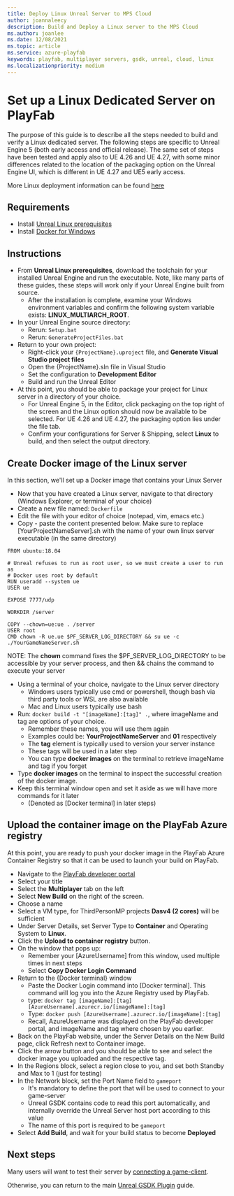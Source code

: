 ```yaml
---
title: Deploy Linux Unreal Server to MPS Cloud
author: joannaleecy
description: Build and Deploy a Linux server to the MPS Cloud
ms.author: joanlee
ms.date: 12/08/2021
ms.topic: article
ms.service: azure-playfab
keywords: playfab, multiplayer servers, gsdk, unreal, cloud, linux
ms.localizationpriority: medium
---
```


# Set up a Linux Dedicated Server on PlayFab

The purpose of this guide is to describe all the steps needed to build and verify a Linux dedicated server. The following steps are specific to Unreal Engine 5 (both early access and official release). The same set of steps have been tested and apply also to UE 4.26 and UE 4.27, with some minor differences related to the location of the packaging option on the Unreal Engine UI, which is different in UE 4.27 and UE5 early access.

More Linux deployment information can be found [here](https://github.com/PlayFab/MpsAgent/blob/main/LocalMultiplayerAgent/MultiplayerSettingsLinuxContainersOnWindowsSample.json)

## Requirements
* Install [Unreal Linux prerequisites](https://docs.unrealengine.com/SharingAndReleasing/Linux/GettingStarted/)
* Install [Docker for Windows](https://docs.docker.com/desktop/windows/install/)

## Instructions

* From **Unreal Linux prerequisites**, download the toolchain for your installed Unreal Engine and run the executable. Note, like many parts of these guides, these steps will work only if your Unreal Engine built from source.
    * After the installation is complete, examine your Windows environment variables and confirm the following system variable exists: **LINUX_MULTIARCH_ROOT**.
* In your Unreal Engine source directory:
    * Rerun: ```Setup.bat```
    * Rerun: ```GenerateProjectFiles.bat```
* Return to your own project:
    * Right-click your ```{ProjectName}.uproject``` file, and **Generate Visual Studio project files**
    * Open the {ProjectName}.sln file in Visual Studio
    * Set the configuration to **Development Editor**
    * Build and run the Unreal Editor
* At this point, you should be able to package your project for Linux server in a directory of your choice.
    * For Unreal Engine 5, in the Editor, click packaging on the top right of the screen and the Linux option should now be available to be selected. For UE 4.26 and UE 4.27, the packaging option lies under the file tab.
    * Confirm your configurations for Server & Shipping, select __Linux__ to build, and then select the output directory.

## Create Docker image of the Linux server

In this section, we'll set up a Docker image that contains your Linux Server

* Now that you have created a Linux server, navigate to that directory (Windows Explorer, or terminal of your choice)
* Create a new file named: ```Dockerfile```
* Edit the file with your editor of choice (notepad, vim, emacs etc.)
* Copy - paste the content presented below. Make sure to replace [YourProjectNameServer].sh with the name of your own linux server executable (in the same directory)

```Docker
FROM ubuntu:18.04

# Unreal refuses to run as root user, so we must create a user to run as
# Docker uses root by default
RUN useradd --system ue
USER ue

EXPOSE 7777/udp

WORKDIR /server

COPY --chown=ue:ue . /server
USER root
CMD chown -R ue.ue $PF_SERVER_LOG_DIRECTORY && su ue -c ./YourGameNameServer.sh
```

NOTE: The **chown** command fixes the $PF_SERVER_LOG_DIRECTORY to be accessible by your server process, and then && chains the command to execute your server

* Using a terminal of your choice, navigate to the Linux server directory
    * Windows users typically use cmd or powershell, though bash via third party tools or WSL are also available
    * Mac and Linux users typically use bash
* Run: ```docker build -t "[imageName]:[tag]" .```, where imageName and tag are options of your choice.
    * Remember these names, you will use them again
    * Examples could be: **YourProjectNameServer** and **01** respectively
    * The **tag** element is typically used to version your server instance
    * These tags will be used in a later step
    * You can type **docker images** on the terminal to retrieve imageName and tag if you forget
* Type **docker images** on the terminal to inspect the successful creation of the docker image.
* Keep this terminal window open and set it aside as we will have more commands for it later
    * (Denoted as [Docker terminal] in later steps)

## Upload the container image on the PlayFab Azure registry

At this point, you are ready to push your docker image in the PlayFab Azure Container Registry so that it can be used to launch your build on PlayFab.

* Navigate to the [PlayFab developer portal](https://developer.playfab.com/)
* Select your title
* Select the **Multiplayer** tab on the left
* Select **New Build** on the right of the screen.
* Choose a name
* Select a VM type, for ThirdPersonMP projects **Dasv4 (2 cores)** will be sufficient
* Under Server Details, set Server Type to **Container** and Operating System to **Linux**.
* Click the **Upload to container registry** button.
* On the window that pops up:
    * Remember your [AzureUsername] from this window, used multiple times in next steps
    * Select **Copy Docker Login Command**
* Return to the {Docker terminal} window
    * Paste the Docker Login command into [Docker terminal]. This command will log you into the Azure Registry used by PlayFab.
    * type: ```docker tag [imageName]:[tag] [AzureUsername].azurecr.io/[imageName]:[tag]```
    * Type: ```docker push [AzureUsername].azurecr.io/[imageName]:[tag]```
    * Recall, AzureUsername was displayed on the PlayFab developer portal, and imageName and tag where chosen by you earlier.
* Back on the PlayFab website, under the Server Details on the New Build page, click Refresh next to Container image.
* Click the arrow button and you should be able to see and select the docker image you uploaded and the respective tag.
* In the Regions block, select a region close to you, and set both Standby and Max to 1 (just for testing)
* In the Network block, set the Port Name field to ```gameport```
    * It's mandatory to define the port that will be used to connect to your game-server
    * Unreal GSDK contains code to read this port automatically, and internally override the Unreal Server host port according to this value
    * The name of this port is required to be ```gameport```
* Select **Add Build**, and wait for your build status to become **Deployed**

## Next steps

Many users will want to test their server by [connecting a game-client](connect-to-mps-hosted-build.md).

Otherwise, you can return to the main [Unreal GSDK Plugin](index.md) guide.
